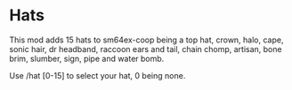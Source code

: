 # Hats

This mod adds 15 hats to sm64ex-coop being a top hat, crown, halo, cape, sonic hair, dr headband, raccoon ears and tail, chain chomp, artisan, bone brim, slumber, sign, pipe and water bomb.

Use /hat [0-15] to select your hat, 0 being none.
